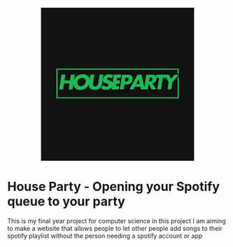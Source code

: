 <p align="center">
  <img src="assets/images/HousePartyLogo.png" width="350" height="350"/>
</p>


# House Party - Opening your Spotify queue to your party
This is my final year project for computer science in this project I am aiming to make a website that allows people to let other people add songs to their spotify playlist without the person needing a spotify account or app